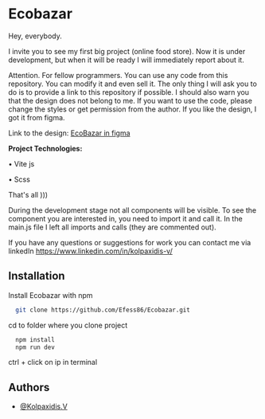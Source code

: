 # Ecobazar

Hey, everybody.

I invite you to see my first big project (online food store). 
Now it is under development, but when it will be ready I will immediately report about it.

Attention. For fellow programmers. You can use any code from this repository. You can modify it and even sell it. The only thing I will ask you to do is to provide a link to this repository if possible. I should also warn you that the design does not belong to me. If you want to use the code, please change the styles or get permission from the author.
If you like the design, I got it from figma. 

Link to the design: 
 [EcoBazar in figma](https://www.figma.com/file/Jrl8nwJ5D0noqVTwQDHErV/Shopery---Organic-eCommerce-Shop-Website-Figma-Template-(Community)-(Community)?type=design&t=dBDWRiGupnyWrDqZ-6)

**Project Technologies:**

• Vite js

• Scss

That's all )))

During the development stage not all components will be visible. To see the component you are interested in, you need to import it and call it. In the main.js file I left all imports and calls (they are commented out).

If you have any questions or suggestions for work you can contact me via linkedIn https://www.linkedin.com/in/kolpaxidis-v/

## Installation

Install Ecobazar with npm

```bash
  git clone https://github.com/Efess86/Ecobazar.git
```
  cd to folder where you clone project

```bash
  npm install
  npm run dev
```
  ctrl + click on ip in terminal

    
## Authors

- [@Kolpaxidis.V](https://github.com/Efess86)